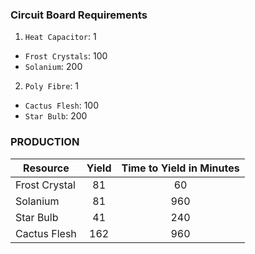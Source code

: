 ### Circuit Board Requirements
1. `Heat Capacitor`: 1
- `Frost Crystals`: 100
- `Solanium`: 200
2. `Poly Fibre`: 1
- `Cactus Flesh`: 100 
- `Star Bulb`: 200

### PRODUCTION

|Resource | Yield | Time to Yield in Minutes
|-------------|:-------------:|:-------:|
|Frost Crystal|81|60|
|Solanium|81|960|
|Star Bulb|41|240|
|Cactus Flesh|162|960|

